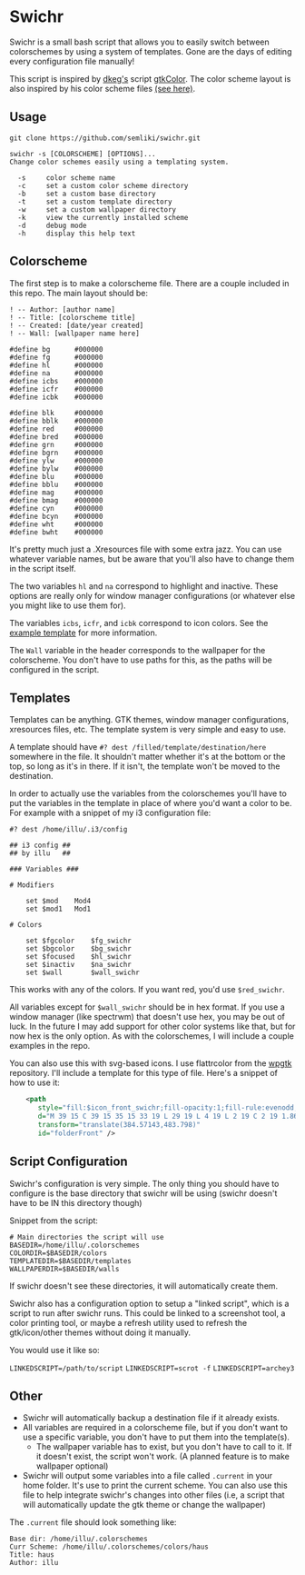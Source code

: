 Swichr
======

Swichr is a small bash script that allows you to easily switch between colorschemes by using a system of templates. Gone are the days of editing every configuration file manually!

This script is inspired by [dkeg's](https://github.com/dkeg) script [gtkColor](https://github.com/dkeg/inspin/blob/master/gtkColor). The color scheme layout is also inspired by his color scheme files [(see here)](https://github.com/dkeg/crayolo).


Usage
-----

`git clone https://github.com/semliki/swichr.git`

```
swichr -s [COLORSCHEME] [OPTIONS]...
Change color schemes easily using a templating system.

  -s     color scheme name
  -c     set a custom color scheme directory
  -b     set a custom base directory
  -t     set a custom template directory
  -w     set a custom wallpaper directory
  -k     view the currently installed scheme
  -d     debug mode
  -h     display this help text
```


Colorscheme
-----------

The first step is to make a colorscheme file. There are a couple included in this repo. The main layout should be:

```
! -- Author: [author name]
! -- Title: [colorscheme title]
! -- Created: [date/year created]
! -- Wall: [wallpaper name here]

#define bg      #000000
#define fg      #000000
#define hl      #000000
#define na      #000000
#define icbs    #000000
#define icfr    #000000
#define icbk    #000000

#define blk     #000000
#define bblk    #000000
#define red     #000000
#define bred    #000000
#define grn     #000000
#define bgrn    #000000
#define ylw     #000000
#define bylw    #000000
#define blu     #000000
#define bblu    #000000
#define mag     #000000
#define bmag    #000000
#define cyn     #000000
#define bcyn    #000000
#define wht     #000000
#define bwht    #000000
```

It's pretty much just a .Xresources file with some extra jazz. You can use whatever variable names, but be aware that you'll also have to change them in the script itself.

The two variables `hl` and `na` correspond to highlight and inactive. These options are really only for window manager configurations (or whatever else you might like to use them for).

The variables `icbs`, `icfr`, and `icbk` correspond to icon colors. See the [example template](https://github.com/illumni/swichr/blob/master/templates/example-template) for more information.

The `Wall` variable in the header corresponds to the wallpaper for the colorscheme. You don't have to use paths for this, as the paths will be configured in the script.


Templates
---------

Templates can be anything. GTK themes, window manager configurations, xresources files, etc. The template system is very simple and easy to use.

A template should have `#? dest /filled/template/destination/here` somewhere in the file. It shouldn't matter whether it's at the bottom or the top, so long as it's in there. If it isn't, the template won't be moved to the destination.

In order to actually use the variables from the colorschemes you'll have to put the variables in the template in place of where you'd want a color to be. For example with a snippet of my i3 configuration file:

```
#? dest /home/illu/.i3/config

## i3 config ##
## by illu   ##

### Variables ###

# Modifiers

    set $mod    Mod4
    set $mod1   Mod1

# Colors

    set $fgcolor    $fg_swichr
    set $bgcolor    $bg_swichr
    set $focused    $hl_swichr
    set $inactiv    $na_swichr
    set $wall       $wall_swichr
```

This works with any of the colors. If you want red, you'd use `$red_swichr`.

All variables except for `$wall_swichr` should be in hex format. If you use a window manager (like spectrwm) that doesn't use hex, you may be out of luck. In the future I may add support for other color systems like that, but for now hex is the only option. As with the colorschemes, I will include a couple examples in the repo.

You can also use this with svg-based icons. I use flattrcolor from the [wpgtk](https://github.com/deviantfero/wpgtk) repository. I'll include a template for this type 
of file. Here's a snippet of how to use it:

```xml
    <path
       style="fill:$icon_front_swichr;fill-opacity:1;fill-rule:evenodd;stroke:none;stroke-width:1px;stroke-linecap:butt;stroke-linejoin:miter;stroke-opacity:1"
       d="M 39 15 C 39 15 35 15 33 19 L 29 19 L 4 19 L 2 19 C 2 19 1.8680203 19.016906 1.7109375 19.058594 C 1.6649814 19.072636 1.6190155 19.081363 1.5761719 19.101562 C 1.3019415 19.211398 1 19.44477 1 20 L 1 22 L 1 23 L 1 57 C 1 57.55397 1.44603 58 2 58 L 62 58 C 62.55397 58 63 57.55397 63 57 L 63 18 L 63 16 C 63 15.44603 62.55397 15 62 15 L 61 15 L 39 15 z "
       transform="translate(384.57143,483.798)"
       id="folderFront" />
```


Script Configuration
--------------------

Swichr's configuration is very simple. The only thing you should have to configure is the base directory that swichr will be using (swichr doesn't have to be IN this directory though)

Snippet from the script:

```
# Main directories the script will use
BASEDIR=/home/illu/.colorschemes
COLORDIR=$BASEDIR/colors
TEMPLATEDIR=$BASEDIR/templates
WALLPAPERDIR=$BASEDIR/walls
```

If swichr doesn't see these directories, it will automatically create them.

Swichr also has a configuration option to setup a "linked script", which is a script to run after swichr runs. This could be linked to a screenshot tool, a color printing tool, or maybe a refresh utility used to refresh the gtk/icon/other themes without doing it manually.

You would use it like so:

`LINKEDSCRIPT=/path/to/script`
`LINKEDSCRIPT=scrot -f`
`LINKEDSCRIPT=archey3`

Other
-----

- Swichr will automatically backup a destination file if it already exists.
- All variables are required in a colorscheme file, but if you don't want to use a specific variable, you don't have to put them into the template(s).
    - The wallpaper variable has to exist, but you don't have to call to it. If it doesn't exist, the script won't work. (A planned feature is to make wallpaper optional)
- Swichr will output some variables into a file called `.current` in your home folder. It's use to print the current scheme. You can also use this file to help integrate swichr's changes into other files (i.e, a script that will automatically update the gtk theme or change the wallpaper)

The `.current` file should look something like:

```
Base dir: /home/illu/.colorschemes
Curr Scheme: /home/illu/.colorschemes/colors/haus
Title: haus
Author: illu
```
